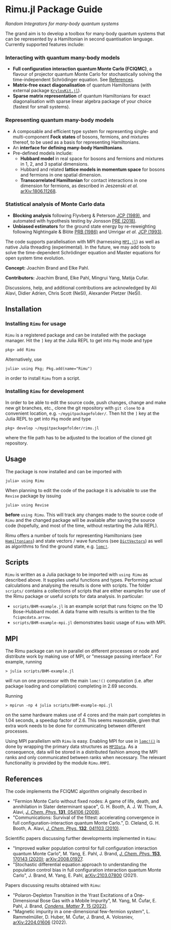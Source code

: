 # Rimu.jl Package Guide

*Random Integrators for many-body quantum systems*

The grand aim is to develop a toolbox for many-body quantum systems that can be represented by a Hamiltonian in second quantisation language. Currently supported features include:
### Interacting with quantum many-body models
* **Full configuration interaction quantum Monte Carlo (FCIQMC)**, a flavour of projector quantum Monte Carlo for stochastically solving the time-independent Schrödinger equation. See [References](@ref).
* **Matrix-free exact diagonalisation** of quantum Hamiltonians (with external package [`KrylovKit.jl`](https://github.com/Jutho/KrylovKit.jl)).
* **Sparse matrix representation** of quantum Hamiltonians for exact diagonalisation with sparse linear algebra package of your choice (fastest for small systems).

### Representing quantum many-body models
* A composable and efficient type system for representing single- and multi-component **Fock states** of bosons, fermions, and mixtures thereof, to be used as a basis for representing Hamiltonians.
* An **interface for defining many-body Hamiltonians**.
* Pre-defined models include:
  * **Hubbard model** in real space for bosons and fermions and mixtures in 1, 2, and 3 spatial dimensions.
  * Hubbard and related **lattice models in momentum space** for bosons and fermions in one spatial dimension.
  * **Transcorrelated Hamiltonian** for contact interactions in one dimension for fermions, as described in Jeszenski *et al.* [arXiv:1806.11268](http://arxiv.org/abs/1806.11268).

### Statistical analysis of Monte Carlo data
* **Blocking analysis** following Flyvberg & Peterson [JCP (1989)](http://aip.scitation.org/doi/10.1063/1.457480), and automated with hypothesis testing by Jonsson
[PRE (2018)](https://link.aps.org/doi/10.1103/PhysRevE.98.043304).
* **Unbiased estimators** for the ground state energy by re-reweighting following Nightingale & Blöte [PRB (1986)](https://link.aps.org/doi/10.1103/PhysRevB.33.659) and Umrigar *et al.* [JCP (1993)](http://aip.scitation.org/doi/10.1063/1.465195).

The code supports parallelisation with MPI (harnessing [`MPI.jl`](https://github.com/JuliaParallel/MPI.jl)) as well as native Julia threading (experimental). In the future, we may add tools to solve the time-dependent Schrödinger equation and Master equations for open system time evolution.

**Concept:** Joachim Brand and Elke Pahl.

**Contributors:** Joachim Brand, Elke Pahl, Mingrui Yang, Matija Cufar.

Discussions, help, and additional contributions are acknowledged by Ali Alavi,
Didier Adrien, Chris Scott (NeSI), Alexander Pletzer (NeSI).


## Installation

### Installing `Rimu` for usage

`Rimu` is a registered package and can be installed with the package manager.
Hit the `]` key at the Julia REPL to get into `Pkg` mode and type
```julia-repl
pkg> add Rimu
```
Alternatively, use
```julia-repl
julia> using Pkg; Pkg.add(name="Rimu")
```
in order to install `Rimu` from a script.

### Installing `Rimu` for development

In order to be able to edit the source code, push changes, change and make new git branches,
etc.,
clone the git repository with `git clone` to a convenient location, e.g.
`~/mygitpackagefolder/`. Then
hit the `]` key at the Julia REPL to get into `Pkg` mode and type
```julia-repl
pkg> develop ~/mygitpackagefolder/rimu.jl
```
where the file path has to be adjusted to the location of the cloned git
repository.

## Usage

The package is now installed and can be imported with
```julia-repl
julia> using Rimu
```

When planning to edit the code of the package it is advisable to use the
`Revise` package by issuing
```julia-repl
julia> using Revise
```
**before** `using Rimu`. This will track any changes made to the source code of
`Rimu` and the changed package will be available after saving the source code
(hopefully, and most of the time, without restarting the Julia REPL).

Rimu offers a number of tools for representing Hamiltonians (see
[`Hamiltonians`](@ref)) and state vectors / wave functions
(see [`DictVectors`](@ref))
as well as algorithms to find the ground state, e.g. [`lomc!`](@ref).

## Scripts

`Rimu` is written as a Julia package to be imported with `using Rimu` as described
above. It supplies useful
functions and types. Performing actual calculations and analysing the results
is done with scripts. The folder `scripts/` contains a collections of scripts
that are either examples for use of the Rimu package or useful scripts for
data analysis. In particular:

- `scripts/BHM-example.jl` is an example script that runs fciqmc on the 1D Bose-Hubbard model. A data frame with results is written to the file `fciqmcdata.arrow`.
- `scripts/BHM-example-mpi.jl` demonstrates basic usage of `Rimu` with MPI.

## MPI

The Rimu package can run in parallel on different processes or node and
distribute work by making use of MPI, or "message passing interface". For example, running
```
> julia scripts/BHM-example.jl
```
will run on one processor with the main `lomc!()` computation (i.e. after
package loading and compilation) completing in 2.69 seconds.

Running
```
> mpirun -np 4 julia scripts/BHM-example-mpi.jl
```
on the same hardware makes use of 4 cores and the main part completes in 1.04
seconds, a speedup factor of 2.6. This seems reasonable, given that extra work
needs to be done for communicating between different processes.

Using MPI parallelism with `Rimu` is easy. Enabling MPI for use in [`lomc!()`](@ref) 
is done by wrapping the primary data structures as [`MPIData`](@ref). As a consequence, data will 
be stored in a distributed fashion among the MPI ranks and only communicated between ranks when 
necessary. The relevant functionality is provided by the module `Rimu.RMPI`.

## References
The code implements the FCIQMC algorithm originally described in
- "Fermion Monte Carlo without fixed nodes: A game of life, death, and annihilation in Slater determinant space", G. H. Booth, A. J. W. Thom, A. Alavi, [*J. Chem. Phys.* **131**, 054106 (2009)](https://doi.org/10.1063/1.3193710).
-  "Communications: Survival of the fittest: accelerating convergence in full configuration-interaction quantum Monte Carlo.", D. Cleland,  G. H. Booth, A. Alavi, [*J. Chem. Phys.* **132**, 041103 (2010)](https://doi.org/10.1063/1.3302277).

Scientific papers discussing further developments implemented in `Rimu`:
- "Improved walker population control for full configuration interaction quantum Monte Carlo", M. Yang, E. Pahl, J. Brand, [*J. Chem. Phys.* **153**, 170143 (2020)](https://doi.org/10.1063/5.0023088); [arXiv:2008.01927](https://arxiv.org/abs/2008.01927).
- "Stochastic differential equation approach to understanding the population control bias in full configuration interaction quantum Monte Carlo", J. Brand, M. Yang, E. Pahl, [arXiv:2103.07800](http://arxiv.org/abs/2103.07800) (2021).

Papers discussing results obtained with `Rimu`:
- "Polaron-Depleton Transition in the Yrast Excitations of a One-Dimensional Bose Gas with a Mobile Impurity", M. Yang, M. Čufar, E. Pahl, J. Brand, [*Condens. Matter* **7**, 15 (2022)](https://www.mdpi.com/2410-3896/7/1/15).
- "Magnetic impurity in a one-dimensional few-fermion system", L. Rammelmüller, D. Huber, M. Čufar, J. Brand, A. Volosniev, [arXiv:2204.01606](http://arxiv.org/abs/2204.01606) (2022).
